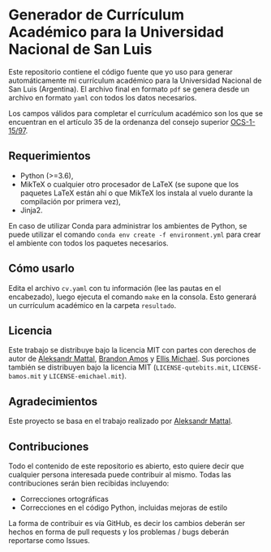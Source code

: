 Generador de Currículum Académico para la Universidad Nacional de San Luis
============================
Este repositorio contiene el código fuente que yo uso para generar automáticamente mi currículum académico para la Universidad Nacional de San Luis (Argentina). El archivo final en formato `pdf` se genera desde un archivo en formato `yaml` con todos los datos necesarios.

Los campos válidos para completar el currículum académico son los que se encuentran en el artículo 35 de la ordenanza del consejo superior [OCS-1-15/97](http://digesto.unsl.edu.ar/docs/200606/20060626091521_18824.pdf).

## Requerimientos
* Python (>=3.6),
* MikTeX o cualquier otro procesador de LaTeX (se supone que los paquetes LaTeX están ahí o que MikTeX los instala al vuelo durante la compilación por primera vez),
* Jinja2.

En caso de utilizar Conda para administrar los ambientes de Python, se puede
utilizar el comando `conda env create -f environment.yml` para crear el
ambiente con todos los paquetes necesarios.

## Cómo usarlo

Edita el archivo `cv.yaml` con tu información (lee las pautas en el encabezado), luego ejecuta el comando `make` en la consola. Esto generará un currículum académico en la carpeta `resultado`.

## Licencia

Este trabajo se distribuye bajo la licencia MIT con partes con derechos de autor de [Aleksandr Mattal](https://github.com/QuteBits/resume_42), [Brandon Amos](https://github.com/bamos/cv) y [Ellis Michael](https://github.com/emichael/resume). Sus porciones también se distribuyen bajo la licencia MIT (`LICENSE-qutebits.mit`, `LICENSE-bamos.mit` y `LICENSE-emichael.mit`).

## Agradecimientos

Este proyecto se basa en el trabajo realizado por [Aleksandr Mattal](https://github.com/QuteBits/resume_42).

## Contribuciones

Todo el contenido de este repositorio es abierto, esto quiere decir que cualquier persona interesada puede contribuir al mismo. Todas las contribuciones serán bien recibidas incluyendo:

- Correcciones ortográficas
- Correcciones en el código Python, incluidas mejoras de estilo

La forma de contribuir es vía GitHub, es decir los cambios deberán ser hechos en forma de pull requests y los problemas / bugs deberán reportarse como Issues.
